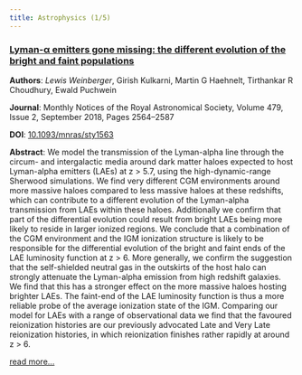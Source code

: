 ```yaml
---
title: Astrophysics (1/5)
---
```


### [Lyman-α emitters gone missing: the different evolution of the bright and faint populations](https://arxiv.org/abs/1803.03789)

**Authors**: *Lewis Weinberger*, Girish Kulkarni, Martin G Haehnelt,
Tirthankar R Choudhury, Ewald Puchwein

**Journal**: Monthly Notices of the Royal Astronomical Society,
Volume 479, Issue 2, September 2018, Pages 2564–2587

**DOI**: [10.1093/mnras/sty1563](https://doi.org/10.1093/mnras/sty1563)

**Abstract**: We model the transmission of the Lyman-alpha
line through the circum- and intergalactic media around dark matter haloes
expected to host Lyman-alpha emitters (LAEs) at z > 5.7, using the
high-dynamic-range Sherwood simulations. We find very different CGM
environments around more massive haloes compared to less massive haloes at
these redshifts, which can contribute to a different evolution of the
Lyman-alpha transmission from LAEs within these haloes. Additionally we
confirm that part of the differential evolution could result from bright
LAEs being more likely to reside in larger ionized regions. We conclude
that a combination of the CGM environment and the IGM ionization structure
is likely to be responsible for the differential evolution of the bright
and faint ends of the LAE luminosity function at z > 6. More generally,
we confirm the suggestion that the self-shielded neutral gas in the
outskirts of the host halo can strongly attenuate the Lyman-alpha emission
from high redshift galaxies. We find that this has a stronger effect on
the more massive haloes hosting brighter LAEs. The faint-end of the LAE
luminosity function is thus a more reliable probe of the average
ionization state of the IGM. Comparing our model for LAEs with a range of
observational data we find that the favoured reionization histories are
our previously advocated Late and Very Late reionization histories, in
which reionization finishes rather rapidly at around z > 6.

[read more...](https://arxiv.org/abs/1803.03789)
